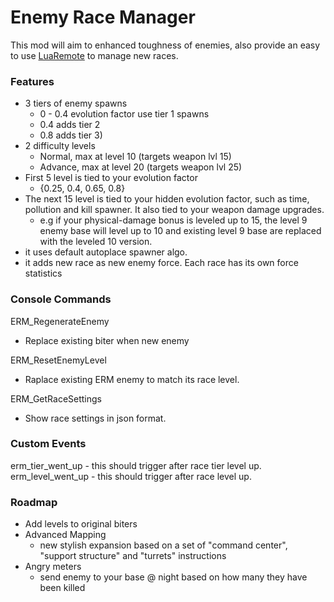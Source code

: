 # Enemy Race Manager
This mod will aim to enhanced toughness of enemies, also provide an easy to use [LuaRemote](https://lua-api.factorio.com/latest/LuaRemote.html) to manage new races.

### Features

- 3 tiers of enemy spawns 
  * 0 - 0.4 evolution factor use tier 1 spawns
  * 0.4 adds tier 2 
  * 0.8 adds tier 3)
- 2 difficulty levels 
  * Normal, max at level 10 (targets weapon lvl 15) 
  * Advance, max at level 20 (targets weapon lvl 25)
- First 5 level is tied to your evolution factor
  * {0.25, 0.4, 0.65, 0.8}
- The next 15 level is tied to your hidden evolution factor, such as time, pollution and kill spawner.  It also tied to your weapon damage upgrades.
  * e.g if your physical-damage bonus is leveled up to 15, the level 9 enemy base will level up to 10 and existing level 9 base are replaced with the leveled 10 version.
- it uses default autoplace spawner algo.
- it adds new race as new enemy force.  Each race has its own force statistics

### Console Commands

ERM_RegenerateEnemy
  * Replace existing biter when new enemy

ERM_ResetEnemyLevel
  * Raplace existing ERM enemy to match its race level.

ERM_GetRaceSettings
  * Show race settings in json format.


### Custom Events
erm_tier_went_up - this should trigger after race tier level up.
erm_level_went_up - this should trigger after race level up.


### Roadmap
* Add levels to original biters
* Advanced Mapping
  * new stylish expansion based on a set of "command center", "support structure" and "turrets" instructions
* Angry meters
  * send enemy to your base @ night based on how many they have been killed
